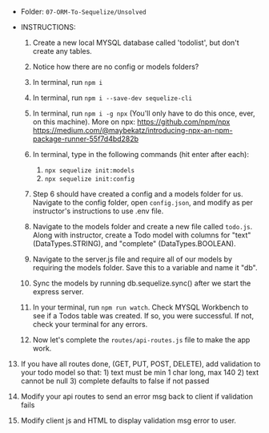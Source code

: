 * Folder: `07-ORM-To-Sequelize/Unsolved`

* INSTRUCTIONS:

  1) Create a new local MYSQL database called 'todolist', but don't create any tables.
  2) Notice how there are no config or models folders?
  
   
  3) In terminal, run `npm i`
   
  4) In terminal, run `npm i --save-dev sequelize-cli`
   
  5) In terminal, run `npm i -g npx`  (You'll only have to do this once, ever, on this machine).
    More on npx: https://github.com/npm/npx  https://medium.com/@maybekatz/introducing-npx-an-npm-package-runner-55f7d4bd282b
   
  6) In terminal, type in the following commands (hit enter after each): 
     1) `npx sequelize init:models`
     2) `npx sequelize init:config`


  7)  Step 6 should have created a config and a models folder for us. Navigate to the config folder, open `config.json`, and modify as per instructor's instructions to use .env file.

  8)  Navigate to the models folder and create a new file called `todo.js`. Along with instructor, create a Todo model with columns for "text" (DataTypes.STRING), and "complete" (DataTypes.BOOLEAN).

  9)  Navigate to the server.js file and require all of our models by requiring the models folder. Save this to a variable and name it "db".

  10) Sync the models by running db.sequelize.sync() after we start the express server.

  11) In your terminal, run `npm run watch`. Check MYSQL Workbench to see if a Todos table was created.  If so, you were successful. If not, check your terminal for any errors.
  12)  Now let's complete the `routes/api-routes.js` file to make the app work.

13)  If you have all routes done, (GET, PUT, POST, DELETE), add validation to your todo model so that:
    1) text must be min 1 char long, max 140
    2) text cannot be null
    3) complete defaults to false if not passed
​
  14) Modify your api routes to send an error msg back to client if validation fails
  
  15) Modify client js and HTML to display validation msg error to user.